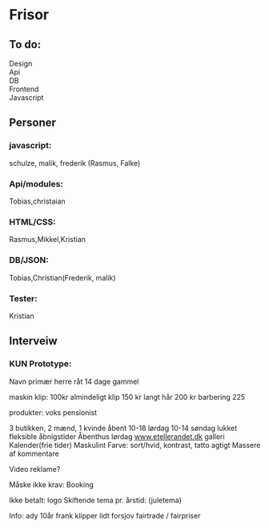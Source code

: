 # Frisor

## To do:
Design   
Api  
DB  
Frontend    
Javascript  

## Personer
### javascript:
schulze, malik, frederik (Rasmus, Falke)

### Api/modules:
Tobias,christaian

### HTML/CSS:
Rasmus,Mikkel,Kristian

### DB/JSON:
Tobias,Christian(Frederik, malik)

### Tester:
Kristian

## Interveiw  
### KUN Prototype:

Navn
primær herre
råt
14 dage gammel

maskin klip: 100kr
almindeligt klip 150 kr
langt hår 200 kr
barbering 225

produkter: voks
pensionist

3 butikken, 2 mænd, 1 kvinde
åbent 10-18 lørdag 10-14 søndag lukket fleksible åbnigstider
Åbenthus lørdag
www.etellerandet.dk
galleri
Kalender(frie tider)
Maskulint
Farve: sort/hvid, kontrast, tatto agtigt
Massere af kommentare

Video reklame?

Måske ikke krav:
Booking

Ikke betalt:
logo
Skiftende tema pr. årstid: (juletema)

Info:
ady 10år
frank klipper lidt forsjov
fairtrade / fairpriser

